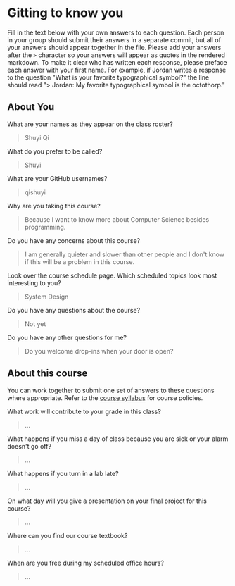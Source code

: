 # Gitting to know you
Fill in the text below with your own answers to each question. Each person in your group should submit their answers in a separate commit, but all of your answers should appear together in the file. Please add your answers after the `>` character so your answers will appear as quotes in the rendered markdown. To make it clear who has written each response, please preface each answer with your first name. For example, if Jordan writes a response to the question "What is your favorite typographical symbol?" the line should read "> Jordan: My favorite typographical symbol is the octothorp." 

## About You
What are your names as they appear on the class roster?
> Shuyi Qi

What do you prefer to be called?
> Shuyi

What are your GitHub usernames?
> qishuyi

Why are you taking this course?
> Because I want to know more about Computer Science besides programming.

Do you have any concerns about this course?
> I am generally quieter and slower than other people and I don't know if this will be a problem in this course.

Look over the course schedule page. Which scheduled topics look most interesting to you?
> System Design

Do you have any questions about the course?
> Not yet

Do you have any other questions for me?
> Do you welcome drop-ins when your door is open?

## About this course
You can work together to submit one set of answers to these questions where appropriate. Refer to the [course syllabus](http://www.cs.grinnell.edu/~curtsinger/teaching/2018S/CSC213/syllabus/) for course policies.

What work will contribute to your grade in this class?
> ...

What happens if you miss a day of class because you are sick or your alarm doesn't go off?
> ...

What happens if you turn in a lab late?
> ...

On what day will you give a presentation on your final project for this course?
> ...

Where can you find our course textbook?
> ...

When are you free during my scheduled office hours?
> ...
